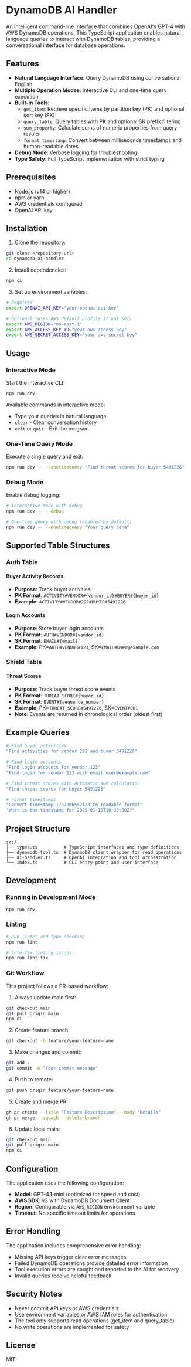 # DynamoDB AI Handler

An intelligent command-line interface that combines OpenAI's GPT-4 with AWS DynamoDB operations. This TypeScript application enables natural language queries to interact with DynamoDB tables, providing a conversational interface for database operations.

## Features

- **Natural Language Interface**: Query DynamoDB using conversational English
- **Multiple Operation Modes**: Interactive CLI and one-time query execution
- **Built-in Tools**:
  - `get_item`: Retrieve specific items by partition key (PK) and optional sort key (SK)
  - `query_table`: Query tables with PK and optional SK prefix filtering
  - `sum_property`: Calculate sums of numeric properties from query results
  - `format_timestamp`: Convert between milliseconds timestamps and human-readable dates
- **Debug Mode**: Verbose logging for troubleshooting
- **Type Safety**: Full TypeScript implementation with strict typing

## Prerequisites

- Node.js (v14 or higher)
- npm or yarn
- AWS credentials configured
- OpenAI API key

## Installation

1. Clone the repository:
```bash
git clone <repository-url>
cd dynamodb-ai-handler
```

2. Install dependencies:
```bash
npm ci
```

3. Set up environment variables:
```bash
# Required
export OPENAI_API_KEY="your-openai-api-key"

# Optional (uses AWS default profile if not set)
export AWS_REGION="us-east-1"
export AWS_ACCESS_KEY_ID="your-aws-access-key"
export AWS_SECRET_ACCESS_KEY="your-aws-secret-key"
```

## Usage

### Interactive Mode

Start the interactive CLI:
```bash
npm run dev
```

Available commands in interactive mode:
- Type your queries in natural language
- `clear` - Clear conversation history
- `exit` or `quit` - Exit the program

### One-Time Query Mode

Execute a single query and exit:
```bash
npm run dev -- --onetimequery "Find threat scores for buyer 5491226"
```

### Debug Mode

Enable debug logging:
```bash
# Interactive mode with debug
npm run dev -- --debug

# One-time query with debug (enabled by default)
npm run dev -- --onetimequery "Your query here"
```

## Supported Table Structures

### Auth Table

#### Buyer Activity Records
- **Purpose**: Track buyer activities
- **PK Format**: `ACTIVITY#VENDOR#{vendor_id}#BUYER#{buyer_id}`
- **Example**: `ACTIVITY#VENDOR#292#BUYER#5491226`

#### Login Accounts
- **Purpose**: Store buyer login accounts
- **PK Format**: `AUTH#VENDOR#{vendor_id}`
- **SK Format**: `EMAIL#{email}`
- **Example**: PK=`AUTH#VENDOR#123`, SK=`EMAIL#user@example.com`

### Shield Table

#### Threat Scores
- **Purpose**: Track buyer threat score events
- **PK Format**: `THREAT_SCORE#{buyer_id}`
- **SK Format**: `EVENT#{sequence_number}`
- **Example**: PK=`THREAT_SCORE#5491226`, SK=`EVENT#001`
- **Note**: Events are returned in chronological order (oldest first)

## Example Queries

```bash
# Find buyer activities
"Find activities for vendor 292 and buyer 5491226"

# Find login accounts
"Find login accounts for vendor 123"
"Find login for vendor 123 with email user@example.com"

# Find threat scores with automatic sum calculation
"Find threat scores for buyer 5491226"

# Format timestamps
"Convert timestamp 1737066557123 to readable format"
"What is the timestamp for 2025-01-15T10:30:00Z?"
```

## Project Structure

```
src/
├── types.ts          # TypeScript interfaces and type definitions
├── dynamodb-tool.ts  # DynamoDB client wrapper for read operations
├── ai-handler.ts     # OpenAI integration and tool orchestration
└── index.ts          # CLI entry point and user interface
```

## Development

### Running in Development Mode
```bash
npm run dev
```

### Linting
```bash
# Run linter and type checking
npm run lint

# Auto-fix linting issues
npm run lint:fix
```

### Git Workflow

This project follows a PR-based workflow:

1. Always update main first:
```bash
git checkout main
git pull origin main
npm ci
```

2. Create feature branch:
```bash
git checkout -b feature/your-feature-name
```

3. Make changes and commit:
```bash
git add .
git commit -m "Your commit message"
```

4. Push to remote:
```bash
git push origin feature/your-feature-name
```

5. Create and merge PR:
```bash
gh pr create --title "Feature Description" --body "Details"
gh pr merge --squash --delete-branch
```

6. Update local main:
```bash
git checkout main
git pull origin main
npm ci
```

## Configuration

The application uses the following configuration:

- **Model**: GPT-4.1-mini (optimized for speed and cost)
- **AWS SDK**: v3 with DynamoDB Document Client
- **Region**: Configurable via `AWS_REGION` environment variable
- **Timeout**: No specific timeout limits for operations

## Error Handling

The application includes comprehensive error handling:
- Missing API keys trigger clear error messages
- Failed DynamoDB operations provide detailed error information
- Tool execution errors are caught and reported to the AI for recovery
- Invalid queries receive helpful feedback

## Security Notes

- Never commit API keys or AWS credentials
- Use environment variables or AWS IAM roles for authentication
- The tool only supports read operations (get_item and query_table)
- No write operations are implemented for safety

## License

MIT
